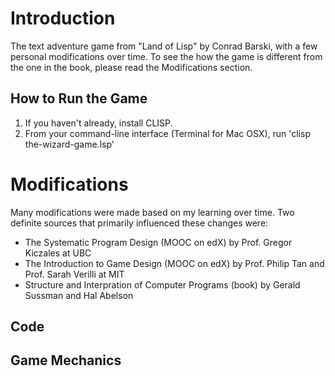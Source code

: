 # Introduction
The text adventure game from "Land of Lisp" by Conrad Barski, with a few personal modifications over time. To see the how the game is different from the one in the book, please read the Modifications section.

## How to Run the Game
1. If you haven't already, install CLISP.
2. From your command-line interface (Terminal for Mac OSX), run 'clisp the-wizard-game.lsp'


# Modifications
Many modifications were made based on my learning over time. Two definite sources that primarily influenced these changes were: 
* The Systematic Program Design (MOOC on edX) by Prof. Gregor Kiczales at UBC
* The Introduction to Game Design (MOOC on edX) by Prof. Philip Tan and Prof. Sarah Verilli at MIT
* Structure and Interpration of Computer Programs (book) by Gerald Sussman and Hal Abelson

## Code

## Game Mechanics

